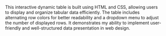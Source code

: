 This interactive dynamic table is built using HTML and CSS, allowing users to display and organize tabular data efficiently. The table includes alternating row colors for better readability and a dropdown menu to adjust the number of displayed rows. It demonstrates my ability to implement user-friendly and well-structured data presentation in web design.
